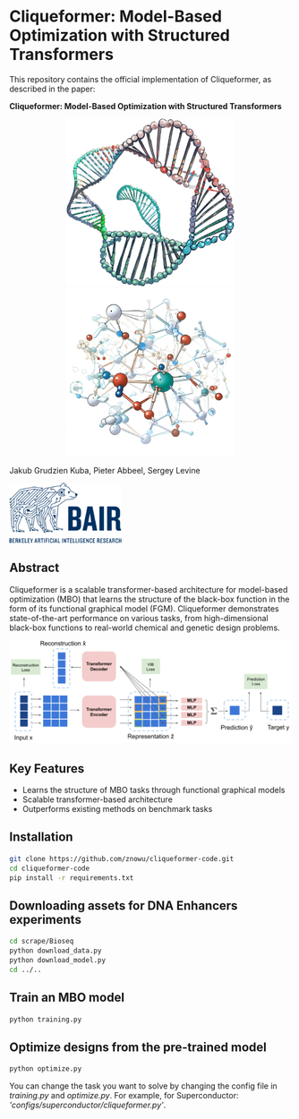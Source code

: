 # Cliqueformer: Model-Based Optimization with Structured Transformers

This repository contains the official implementation of Cliqueformer, as described in the paper:

**Cliqueformer: Model-Based Optimization with Structured Transformers**  


<p align="center">
  <img src="pictures/dna.png" width="300"/>  <img src="pictures/material.png" width="300"/>

</p>

Jakub Grudzien Kuba, Pieter Abbeel, Sergey Levine  

 <img src="pictures/bair.png" width="200"/>

## Abstract

Cliqueformer is a scalable transformer-based architecture for model-based optimization (MBO) that learns the structure of the black-box function in the form of its functional graphical model (FGM). Cliqueformer demonstrates state-of-the-art performance on various tasks, from high-dimensional black-box functions to real-world chemical and genetic design problems.

<p align="center">
  <img src="pictures/Cliqueformer-diagram.png" alt="Illustration of Cliqueformer" width="800"/>
</p>

## Key Features

- Learns the structure of MBO tasks through functional graphical models
- Scalable transformer-based architecture
- Outperforms existing methods on benchmark tasks

## Installation

```bash
git clone https://github.com/znowu/cliqueformer-code.git
cd cliqueformer-code
pip install -r requirements.txt
```

## Downloading assets for DNA Enhancers experiments

```bash
cd scrape/Bioseq
python download_data.py
python download_model.py
cd ../..
```

## Train an MBO model

```bash
python training.py
```

## Optimize designs from the pre-trained model

```bash
python optimize.py
```

You can change the task you want to solve by changing the config file in *training.py* and *optimize.py*. For example, for Superconductor: *'configs/superconductor/cliqueformer.py'*.
